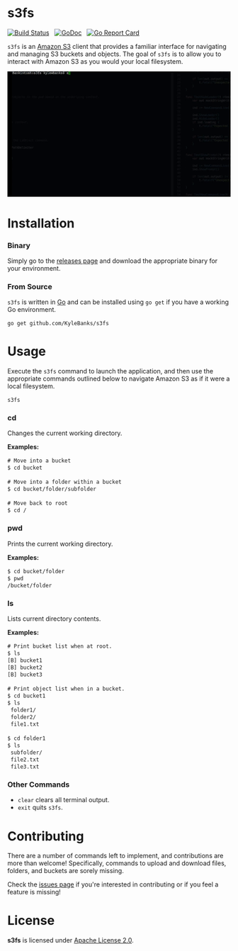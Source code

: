 # s3fs

[![Build Status](https://travis-ci.org/KyleBanks/s3fs.svg?branch=master)](https://travis-ci.org/KyleBanks/s3fs) &nbsp; [![GoDoc](https://godoc.org/github.com/KyleBanks/s3fs?status.svg)](https://godoc.org/github.com/KyleBanks/s3fs) &nbsp; [![Go Report Card](https://goreportcard.com/badge/github.com/KyleBanks/s3fs)](https://goreportcard.com/report/github.com/KyleBanks/s3fs)

`s3fs` is an [Amazon S3](https://aws.amazon.com/s3/) client that provides a familiar interface for navigating and managing S3 buckets and objects. The goal of `s3fs` is to allow you to interact with Amazon S3 as you would your local filesystem.

![s3fs Demo](_demo/demo.gif)

# Installation

### Binary 

Simply go to the [releases page](https://github.com/KyleBanks/s3fs/releases) and download the appropriate binary for your environment.

### From Source

`s3fs` is written in [Go](https://golang.org/) and can be installed using `go get` if you have a working Go environment. 

```
go get github.com/KyleBanks/s3fs
```

# Usage 

Execute the `s3fs` command to launch the application, and then use the appropriate commands outlined below to navigate Amazon S3 as if it were a local filesystem.

```
s3fs
```

### cd

Changes the current working directory.

**Examples:**

```
# Move into a bucket
$ cd bucket 

# Move into a folder within a bucket
$ cd bucket/folder/subfolder

# Move back to root
$ cd /
```

### pwd

Prints the current working directory.

**Examples:**

```
$ cd bucket/folder
$ pwd
/bucket/folder
```

### ls

Lists current directory contents.

**Examples:**

```
# Print bucket list when at root.
$ ls
[B] bucket1
[B] bucket2
[B] bucket3

# Print object list when in a bucket.
$ cd bucket1
$ ls
 folder1/
 folder2/
 file1.txt

$ cd folder1
$ ls 
 subfolder/
 file2.txt
 file3.txt
```

### Other Commands

- `clear` clears all terminal output.
- `exit` quits `s3fs`.

# Contributing

There are a number of commands left to implement, and contributions are more than welcome! Specifically, commands to upload and download files, folders, and buckets are sorely missing.

Check the [issues page](https://github.com/KyleBanks/s3fs/issues) if you're interested in contributing or if you feel a feature is missing!

# License

**s3fs** is licensed under [Apache License 2.0](./LICENSE).
